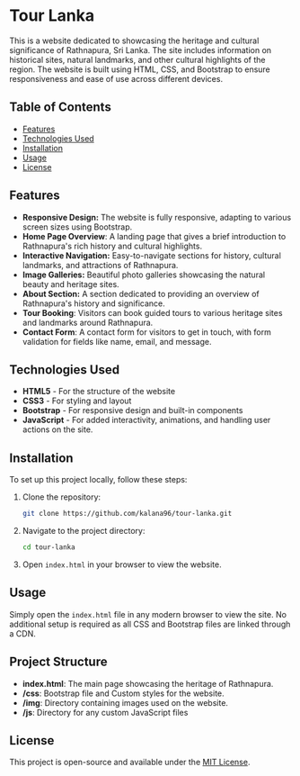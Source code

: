 # Tour Lanka

This is a website dedicated to showcasing the heritage and cultural significance of Rathnapura, Sri Lanka. The site includes information on historical sites, natural landmarks, and other cultural highlights of the region. The website is built using HTML, CSS, and Bootstrap to ensure responsiveness and ease of use across different devices.

## Table of Contents

- [Features](#features)
- [Technologies Used](#technologies-used)
- [Installation](#installation)
- [Usage](#usage)
- [License](#license)

## Features

- **Responsive Design:** The website is fully responsive, adapting to various screen sizes using Bootstrap.
- **Home Page Overview**: A landing page that gives a brief introduction to Rathnapura's rich history and cultural highlights.
- **Interactive Navigation:** Easy-to-navigate sections for history, cultural landmarks, and attractions of Rathnapura.
- **Image Galleries:** Beautiful photo galleries showcasing the natural beauty and heritage sites.
- **About Section:** A section dedicated to providing an overview of Rathnapura's history and significance.
- **Tour Booking**: Visitors can book guided tours to various heritage sites and landmarks around Rathnapura.
- **Contact Form**: A contact form for visitors to get in touch, with form validation for fields like name, email, and message.

## Technologies Used

- **HTML5** - For the structure of the website
- **CSS3** - For styling and layout
- **Bootstrap** - For responsive design and built-in components
- **JavaScript** - For added interactivity, animations, and handling user actions on the site.

## Installation

To set up this project locally, follow these steps:

1. Clone the repository:

   ```bash
   git clone https://github.com/kalana96/tour-lanka.git
   ```

2. Navigate to the project directory:

   ```bash
   cd tour-lanka
   ```

3. Open `index.html` in your browser to view the website.

## Usage

Simply open the `index.html` file in any modern browser to view the site. No additional setup is required as all CSS and Bootstrap files are linked through a CDN.

## Project Structure

- **index.html**: The main page showcasing the heritage of Rathnapura.
- **/css**: Bootstrap file and Custom styles for the website.
- **/img**: Directory containing images used on the website.
- **/js**: Directory for any custom JavaScript files

## License

This project is open-source and available under the [MIT License](LICENSE).

